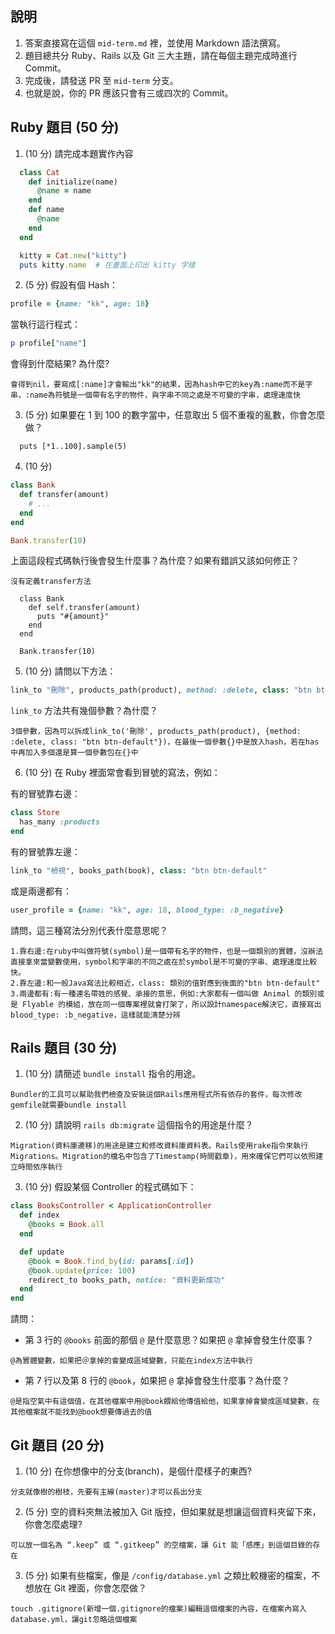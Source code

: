 ## 說明

1. 答案直接寫在這個 `mid-term.md` 裡，並使用 Markdown 語法撰寫。
1. 題目總共分 Ruby、Rails 以及 Git 三大主題，請在每個主題完成時進行 Commit。
1. 完成後，請發送 PR 至 `mid-term` 分支。
1. 也就是說，你的 PR 應該只會有三或四次的 Commit。

## Ruby 題目 (50 分)

1. (10 分) 請完成本題實作內容

```ruby
  class Cat
    def initialize(name)
      @name = name      
    end
    def name
      @name
    end
  end

  kitty = Cat.new("kitty")
  puts kitty.name  # 在畫面上印出 kitty 字樣
```

2. (5 分) 假設有個 Hash：

```ruby
profile = {name: "kk", age: 18}
```

當執行這行程式：

```ruby
p profile["name"]
```

會得到什麼結果? 為什麼?
```
會得到nil，要寫成[:name]才會輸出"kk"的結果，因為hash中它的key為:name而不是字串，:name為符號是一個帶有名字的物件，與字串不同之處是不可變的字串，處理速度快
```

3. (5 分) 如果要在 1 到 100 的數字當中，任意取出 5 個不重複的亂數，你會怎麼做？

```
  puts [*1..100].sample(5)
```

4. (10 分)
```ruby
class Bank
  def transfer(amount)
    # ...
  end
end

Bank.transfer(10)
```

上面這段程式碼執行後會發生什麼事？為什麼？如果有錯誤又該如何修正？

```
沒有定義transfer方法

  class Bank
    def self.transfer(amount)
      puts "#{amount}"
    end
  end

  Bank.transfer(10)

```

5. (10 分) 請問以下方法：

```ruby
link_to "刪除", products_path(product), method: :delete, class: "btn btn-default"
```

`link_to` 方法共有幾個參數？為什麼？

```
3個參數，因為可以拆成link_to('刪除', products_path(product), {method: :delete, class: "btn btn-default"})，在最後一個參數{}中是放入hash，若在has中再加入多個還是算一個參數包在{}中
```

6. (10 分) 在 Ruby 裡面常會看到冒號的寫法，例如：

有的冒號靠右邊：

```ruby
class Store
  has_many :products
end
```

有的冒號靠左邊：

```ruby
link_to "檢視", books_path(book), class: "btn btn-default"
```

或是兩邊都有：

```ruby
user_profile = {name: "kk", age: 18, blood_type: :b_negative}
```

請問，這三種寫法分別代表什麼意思呢？

```
1.靠右邊:在ruby中叫做符號(symbol)是一個帶有名字的物件，也是一個類別的實體，沒辦法直接拿來當變數使用，symbol和字串的不同之處在於symbol是不可變的字串、處理速度比較快。
2.靠左邊:和一般Java寫法比較相近，class: 類別的值對應到後面的"btn btn-default"
3.兩邊都有:有一種連名帶姓的感覺、承接的意思，例如:大家都有一個叫做 Animal 的類別或是 Flyable 的模組，放在同一個專案裡就會打架了，所以設計namespace解決它，直接寫出blood_type: :b_negative，這樣就能清楚分辨
```

## Rails 題目 (30 分)

1. (10 分) 請簡述 `bundle install` 指令的用途。

```
Bundler的工具可以幫助我們檢查及安裝這個Rails應用程式所有依存的套件，每次修改gemfile就需要bundle install
```

2. (10 分) 請說明 `rails db:migrate` 這個指令的用途是什麼？

```
Migration(資料庫遷移)的用途是建立和修改資料庫資料表。Rails使用rake指令來執行Migrations。Migration的檔名中包含了Timestamp(時間戳章)，用來確保它們可以依照建立時間依序執行
```

3. (10 分) 假設某個 Controller 的程式碼如下：

```ruby
class BooksController < ApplicationController
  def index
    @books = Book.all
  end

  def update
    @book = Book.find_by(id: params[:id])
    @book.update(price: 100)
    redirect_to books_path, notice: "資料更新成功"
  end
end
```

請問：
- 第 3 行的 `@books` 前面的那個 `@` 是什麼意思？如果把 `@` 拿掉會發生什麼事？

```
@為實體變數，如果把＠拿掉的會變成區域變數，只能在index方法中執行
```

- 第 7 行以及第 8 行的 `@book`，如果把 `@` 拿掉會發生什麼事？為什麼？

```
@是指空氣中有這個值，在其他檔案中用@book餵給他傳值給他，如果拿掉會變成區域變數，在其他檔案就不能找到@book想要傳過去的值
```

## Git 題目 (20 分)

1. (10 分) 在你想像中的分支(branch)，是個什麼樣子的東西?

```
分支就像樹的樹枝，先要有主線(master)才可以長出分支
```

2. (5 分) 空的資料夾無法被加入 Git 版控，但如果就是想讓這個資料夾留下來，你會怎麼處理?

```
可以放一個名為 “.keep” 或 “.gitkeep” 的空檔案，讓 Git 能「感應」到這個目錄的存在
```

3. (5 分) 如果有些檔案，像是 `/config/database.yml` 之類比較機密的檔案，不想放在 Git 裡面，你會怎麼做？

```
touch .gitignore(新增一個.gitignore的檔案)編輯這個檔案的內容，在檔案內寫入database.yml，讓git忽略這個檔案
```
